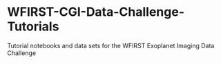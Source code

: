 # WFIRST-CGI-Data-Challenge-Tutorials
Tutorial notebooks and data sets for the WFIRST Exoplanet Imaging Data Challenge
